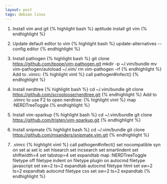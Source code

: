 ```yaml
---
layout: post
tags: debian linux
---
```


1. Install vim and git
{% highlight bash %}
aptitude install git vim
{% endhighlight %}

1. Update default editor to vim
{% highlight bash %}
update-alternatives --config editor
{% endhighlight %}

1. Install pathogen
{% highlight bash %}
git clone https://github.com/tpope/vim-pathogen.git
mkdir -p ~/.vim/bundle
mv vim-pathogen/autoload ~/.vim/
rm vim-pathogen -rf
{% endhighlight %}
Add to .vimrc:
{% highlight viml %}
call pathogen#infect()
{% endhighlight %}

1. Install nerdtree
{% highlight bash %}
cd ~/.vim/bundle
git clone https://github.com/scrooloose/nerdtree.git
{% endhighlight %}
Add to .vimrc to use F2 to open nerdtree:
{% highlight viml %}
map <F2> :NERDTreeToggle<CR>
{% endhighlight %}

2. Install vim-sparkup
{% highlight bash %}
cd ~/.vim/bundle
git clone https://github.com/tristen/vim-sparkup.git
{% endhighlight %}

3. Install snipmate
{% highlight bash %}
cd ~/.vim/bundle
git clone https://github.com/msanders/snipmate.vim.git
{% endhighlight %}

4. .vimrc
{% highlight viml %}
call pathogen#infect()
set nocompatible
syn on
set ai
set ic
set hlsearch
set incsearch
set smartindent
set shiftwidth=4
set tabstop=4
set expandtab
map <F2> :NERDTreeToggle<CR>
filetype off
filetype indent on
filetype plugin on
autocmd filetype javascript set sw=2 ts=2 expandtab
autocmd filetype html set sw=2 ts=2 expandtab
autocmd filetype css set sw=2 ts=2 expandtab
{% endhighlight %}
